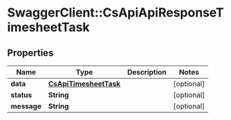 # SwaggerClient::CsApiApiResponseTimesheetTask

## Properties
Name | Type | Description | Notes
------------ | ------------- | ------------- | -------------
**data** | [**CsApiTimesheetTask**](CsApiTimesheetTask.md) |  | [optional] 
**status** | **String** |  | [optional] 
**message** | **String** |  | [optional] 


